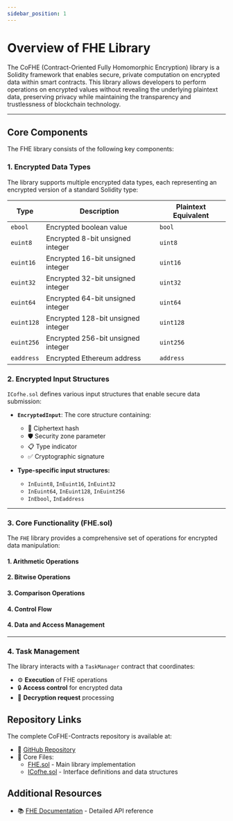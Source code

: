 ```yaml
---
sidebar_position: 1
---
```


# Overview of FHE Library

The CoFHE (Contract-Oriented Fully Homomorphic Encryption) library is a Solidity framework that enables secure, private computation on encrypted data within smart contracts. This library allows developers to perform operations on encrypted values without revealing the underlying plaintext data, preserving privacy while maintaining the transparency and trustlessness of blockchain technology.

---

## Core Components

The FHE library consists of the following key components:

### 1. Encrypted Data Types

The library supports multiple encrypted data types, each representing an encrypted version of a standard Solidity type:

| Type | Description | Plaintext Equivalent |
|------|-------------|----------------------|
| `ebool` | Encrypted boolean value | `bool` |
| `euint8` | Encrypted 8-bit unsigned integer | `uint8` |
| `euint16` | Encrypted 16-bit unsigned integer | `uint16` |
| `euint32` | Encrypted 32-bit unsigned integer | `uint32` |
| `euint64` | Encrypted 64-bit unsigned integer | `uint64` |
| `euint128` | Encrypted 128-bit unsigned integer | `uint128` |
| `euint256` | Encrypted 256-bit unsigned integer | `uint256` |
| `eaddress` | Encrypted Ethereum address | `address` |

### 2. Encrypted Input Structures

`ICofhe.sol` defines various input structures that enable secure data submission:

- **`EncryptedInput`**: The core structure containing:
  - 🔐 Ciphertext hash
  - 🛡️ Security zone parameter
  - 📋 Type indicator
  - ✅ Cryptographic signature

- **Type-specific input structures:**
  - `InEuint8`, `InEuint16`, `InEuint32`
  - `InEuint64`, `InEuint128`, `InEuint256`
  - `InEbool`, `InEaddress`

---

### 3. Core Functionality (FHE.sol)

The `FHE` library provides a comprehensive set of operations for encrypted data manipulation:

#### 1. Arithmetic Operations
#### 2. Bitwise Operations
#### 3. Comparison Operations
#### 4. Control Flow
#### 4. Data and Access Management

---

### 4. Task Management

The library interacts with a `TaskManager` contract that coordinates:

- ⚙️ **Execution** of FHE operations
- 🔒 **Access control** for encrypted data
- 🔑 **Decryption request** processing


## Repository Links

The complete CoFHE-Contracts repository is available at:

- 📁 [GitHub Repository](https://github.com/FhenixProtocol/cofhe-contracts)
- 📄 Core Files:
  - [FHE.sol](https://github.com/FhenixProtocol/cofhe-contracts/blob/master/contracts/FHE.sol) - Main library implementation
  - [ICofhe.sol](https://github.com/FhenixProtocol/cofhe-contracts/blob/master/contracts/ICofhe.sol) - Interface definitions and data structures

## Additional Resources

- 📚 [FHE Documentation](../solidity-api/FHE.md) - Detailed API reference